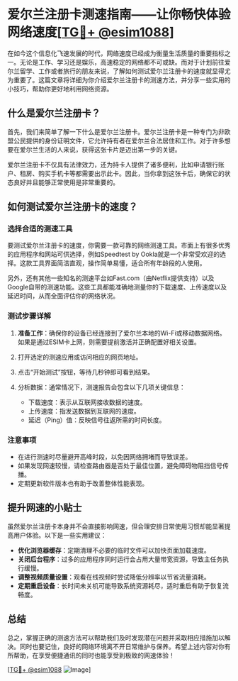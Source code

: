 # 爱尔兰注册卡测速指南——让你畅快体验网络速度[[TG💪+ @esim1088](https://t.me/s/esim1088)]

在如今这个信息化飞速发展的时代，网络速度已经成为衡量生活质量的重要指标之一。无论是工作、学习还是娱乐，高速稳定的网络都不可或缺。而对于计划前往爱尔兰留学、工作或者旅行的朋友来说，了解如何测试爱尔兰注册卡的速度就显得尤为重要了。这篇文章将详细为你介绍爱尔兰注册卡的测速方法，并分享一些实用的小技巧，帮助你更好地利用网络资源。

## 什么是爱尔兰注册卡？

首先，我们来简单了解一下什么是爱尔兰注册卡。爱尔兰注册卡是一种专门为非欧盟公民提供的身份证明文件，它允许持有者在爱尔兰合法居住和工作。对于许多想要在爱尔兰生活的人来说，获得这张卡片是迈出第一步的关键。

爱尔兰注册卡不仅具有法律效力，还为持卡人提供了诸多便利，比如申请银行账户、租房、购买手机卡等都需要出示此卡。因此，当你拿到这张卡后，确保它的状态良好并且能够正常使用是非常重要的。

## 如何测试爱尔兰注册卡的速度？

### 选择合适的测速工具

要测试爱尔兰注册卡的速度，你需要一款可靠的网络测速工具。市面上有很多优秀的应用程序和网站可供选择，例如Speedtest by Ookla就是一个非常受欢迎的选择。这款工具界面简洁直观，操作简单易懂，适合所有年龄段的人使用。

另外，还有其他一些知名的测速平台如Fast.com（由Netflix提供支持）以及Google自带的测速功能。这些工具都能准确地测量你的下载速度、上传速度以及延迟时间，从而全面评估你的网络状况。

### 测试步骤详解

1. **准备工作**：确保你的设备已经连接到了爱尔兰本地的Wi-Fi或移动数据网络。如果是通过ESIM卡上网，则需要提前激活并正确配置好相关设置。
   
2. 打开选定的测速应用或访问相应的网页地址。
3. 点击“开始测试”按钮，等待几秒钟即可看到结果。
4. 分析数据：通常情况下，测速报告会包含以下几项关键信息：
   - 下载速度：表示从互联网接收数据的速度。
   - 上传速度：指发送数据到互联网的速度。
   - 延迟（Ping）值：反映信号往返所需的时间长度。

### 注意事项

- 在进行测速时尽量避开高峰时段，以免因网络拥堵而导致误差。
- 如果发现网速较慢，请检查路由器是否处于最佳位置，避免障碍物阻挡信号传播。
- 定期更新软件版本也有助于改善整体性能表现。

## 提升网速的小贴士

虽然爱尔兰注册卡本身并不会直接影响网速，但合理安排日常使用习惯却能显著提高用户体验。以下是一些实用建议：

- **优化浏览器缓存**：定期清理不必要的临时文件可以加快页面加载速度。
- **关闭后台程序**：过多的应用程序同时运行会占用大量带宽资源，导致主任务执行缓慢。
- **调整视频质量设置**：观看在线视频时尝试降低分辨率以节省流量消耗。
- **定期重启设备**：长时间未关机可能导致系统资源耗尽，适时重启有助于恢复流畅度。

## 总结

总之，掌握正确的测速方法可以帮助我们及时发现潜在问题并采取相应措施加以解决。同时也要记住，良好的网络环境离不开日常维护与保养。希望上述内容对你有所帮助，在享受便捷通讯的同时也能享受到极致的网速体验！

[[TG💪+ @esim1088](https://t.me/s/esim1088) ![Image](https://i.postimg.cc/4NQfJmqS/Snipaste-2025-05-13-00-14-12.png)]